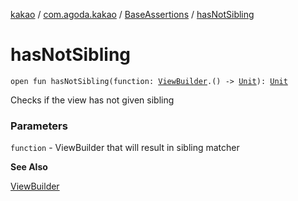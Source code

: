 [kakao](../../index.md) / [com.agoda.kakao](../index.md) / [BaseAssertions](index.md) / [hasNotSibling](.)

# hasNotSibling

`open fun hasNotSibling(function: `[`ViewBuilder`](../-view-builder/index.md)`.() -> `[`Unit`](https://kotlinlang.org/api/latest/jvm/stdlib/kotlin/-unit/index.html)`): `[`Unit`](https://kotlinlang.org/api/latest/jvm/stdlib/kotlin/-unit/index.html)

Checks if the view has not given sibling

### Parameters

`function` - ViewBuilder that will result in sibling matcher

**See Also**

[ViewBuilder](../-view-builder/index.md)


